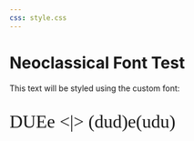 ```yaml
---
css: style.css
---
```


# Neoclassical Font Test

This text will be styled using the custom font:
<p style="font-family: 'neoclassical'; font-size: 24pt;">DUEe &lt;|&gt; (dud)e(udu)</p>
